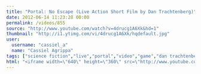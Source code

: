 ```yaml
---
title: "Portal: No Escape (Live Action Short Film by Dan Trachtenberg)"
date: 2012-06-14 11:23:28 00:00
permalink: /videos/855
source: "http://www.youtube.com/watch?v=4drucg1A6Xk&hd=1"
thumbnail: "http://i1.ytimg.com/vi/4drucg1A6Xk/hqdefault.jpg"
user:
  username: "cassiel_a"
  name: "Cassiel Agrippa"
tags: ["science fiction","live","portal","video","game","dan trachtenberg","vfx","action","sci fi","still alive","aperture","red","anamorphic","danielle rayne","valve corporation","ea","electronic arts","steam","half-life"]
html: "<iframe width=\"640\" height=\"360\" src=\"http://www.youtube.com/embed/4drucg1A6Xk?wmode=transparent&fs=1&feature=oembed\" frameborder=\"0\" allowfullscreen></iframe>"
---
```


